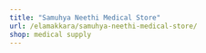```yaml
---
title: "Samuhya Neethi Medical Store"
url: /elamakkara/samuhya-neethi-medical-store/
shop: medical supply
---
```

